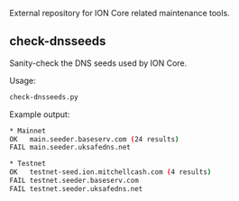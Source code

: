 External repository for ION Core related maintenance tools.

check-dnsseeds
---------------

Sanity-check the DNS seeds used by ION Core.

Usage:

```bash
check-dnsseeds.py
```

Example output:

```bash
* Mainnet
OK   main.seeder.baseserv.com (24 results)
FAIL main.seeder.uksafedns.net

* Testnet
OK   testnet-seed.ion.mitchellcash.com (4 results)
FAIL testnet.seeder.baseserv.com
FAIL testnet.seeder.uksafedns.net
```
